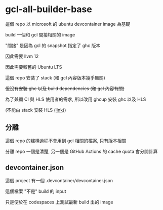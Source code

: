 # gcl-all-builder-base

這個 repo 以 microsoft 的 ubuntu devcontainer image 為基礎

build 一個和 gcl 間接相關的 image

"間接" 是因為 gcl 的 snapshot 指定了 ghc 版本

因此需要 llvm 12

因此需要較舊的 Ubuntu LTS

這個 repo 安裝了 stack (和 gcl 內容版本幾乎無關)

~~但沒有安裝 ghc 以及 build dependencies (和 gcl 內容有關)~~

為了兼顧 CI 與 HLS 使用者的需求, 所以改用 ghcup 安裝 ghc 以及 HLS

(不能由 stack 安裝 HLS [(link)](https://github.com/haskell/haskell-language-server/pull/3314))


## 分離

這個 repo 的建構過程不會用到 gcl 相關的檔案, 只有版本相關

分離 repo 一個是清楚, 另一個是 GitHub Actions 的 cache quota 會分開計算


## devcontainer.json

這個 project 有一個 .devcontainer/devcontainer.json

這個檔案 "不是" build 的 input

只是便於在 codespaces 上測試最新 build 出的 image
